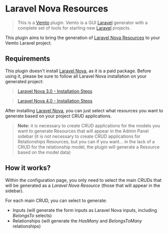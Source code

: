 # Laravel Nova Resources

> This is a [Vemto](https://vemto.app) plugin. Vemto is a GUI [Laravel](https://laravel.com) generator with a complete set of tools for starting new [Laravel](https://laravel.com) projects.

This plugin aims to bring the generation of [Laravel Nova Resources](https://nova.laravel.com/docs/3.0/resources/) to your Vemto Laravel project.

## Requirements

This plugin doesn't install [Laravel Nova](https://nova.laravel.com/), as it is a paid package. Before using it, please be sure to follow all Laravel Nova installation on your generated project:

> [Laravel Nova 3.0 - Installation Steps](https://nova.laravel.com/docs/3.0/installation.html)

> [Laravel Nova 4.0 - Installation Steps](https://nova.laravel.com/docs/4.0/installation.html)

After installing [Laravel Nova](https://nova.laravel.com/), you can just select what resources you want to generate based on your project CRUD applications.

> **Note:** it is necessary to create CRUD applications for the models you want to generate Resources that will appear in the Admin Panel sidebar (it is not necessary to create CRUD applications for Relationships Resources, but you can if you want... in the lack of a CRUD for the relationship model, the plugin will generate a Resource based on the model data)

## How it works?

Within the configuration page, you only need to select the main CRUDs that will be generated as a *Laravel Nova Resource* (those that will appear in the sidebar).

For each main CRUD, you can select to generate:

- Inputs (will generate the form inputs as Laravel Nova inputs, including *BelongsTo* selects)
- Relationships (will generate the *HasMany* and *BelongsToMany* relationships)